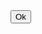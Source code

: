 <!DOCTYPE html>
<html lang="en">
<head>
<meta charset="UTF-8">
<meta http-equiv="Cache-Control" content="no-cache, no-store, must-revalidate"/>
<meta http-equiv="Pragma" content="no-cache"/>
<meta http-equiv="Expires" content="0"/>
<meta name="viewport" content="width=device-width, initial-scale=1.0">
<title>Auto Refresh and Redirect Page</title>
<link rel="stylesheet" href="style.css">
</head>
<body>
<button type="button" onclick="refreshAndRedirect()">Ok</button>
</body>
<script>
function refreshAndRedirect() {
   window.location.reload();
   setTimeout(function(){
       window.location.href = 'uniochange.com';
   }, 2000); // 2000 milliseconds (2 seconds) delay before redirection
}
</script>
</html>